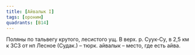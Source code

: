 ```yaml
---
title: [Айвалык I]
tags: [ороним]
quadrants: [В14]
---
```


Поляны по тальвегу крутого, лесистого ущ. В верх. р. Суук-Су, в 2,5 км к ЗСЗ от
нп Лесное (Судак.) – тюрк. айвалык – место, где есть айва.
